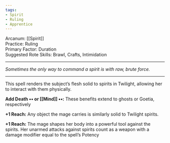 ```yaml
---
tags:
- Spirit
- Ruling
- Apprentice
---
```


Arcanum: [[Spirit]]\
Practice: Ruling\
Primary Factor: Duration\
Suggested Rote Skills: Brawl, Crafts, Intimidation

---

_Sometimes the only way to command a spirit is with raw, brute force._

---

This spell renders the subject’s flesh solid to spirits in Twilight, allowing her to interact with them physically.

**Add Death •• or [[Mind]] ••:** These benefits extend to ghosts or Goetia, respectively

**+1 Reach:** Any object the mage carries is similarly solid to Twilight spirits.

**+1 Reach:** The mage shapes her body into a powerful tool against the spirits. Her unarmed attacks against spirits count as a weapon with a damage modifier equal to the spell’s Potency